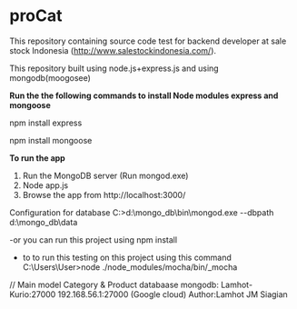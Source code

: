 # proCat
This repository containing source code test for backend developer at sale stock Indonesia (http://www.salestockindonesia.com/).

This repository built using node.js+express.js and using mongodb(moogosee)

<b>Run the the following commands to install Node modules express and mongoose</b>

npm install express

npm install mongoose

<b>To run the app</b>
<ol>
<li>Run the MongoDB server (Run mongod.exe)</li>
<li>Node app.js</li>
<li>Browse the app from http://localhost:3000/ </li>
</ol>

Configuration for database C:\>d:\mongo_db\bin\mongod.exe --dbpath d:\mongo_db\data

-or you can run this project using npm install
- to to run this testing on this project using this command 
C:\Users\User>node ./node_modules/mocha/bin/_mocha

// Main model Category & Product
databaase mongodb: Lamhot-Kurio:27000 	192.168.56.1:27000 (Google cloud)
Author:Lamhot JM Siagian





